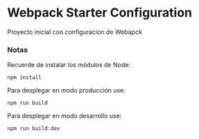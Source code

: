 # Webpack Starter Configuration
Proyecto inicial con configuracion de Webapck

### Notas
Recuerde de instalar los módulos de Node:
```
npm install
```

Para desplegar en modo producción use:
```
npm run build
```

Para desplegar en modo desarrollo use:
```
npm run build:dev
```
